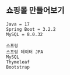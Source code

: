 <h2>쇼핑몰 만들어보기</h2>

``` Version 
Java = 17 
Spring Boot = 3.2.2
MySQL = 8.0.32
```

```
스프링
스프링 데이터 JPA
MySQL
Thymeleaf
Bootstrap
```

